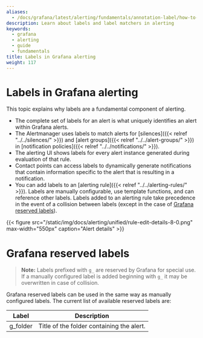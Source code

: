 ```yaml
---
aliases:
  - /docs/grafana/latest/alerting/fundamentals/annotation-label/how-to-use-labels/
description: Learn about labels and label matchers in alerting
keywords:
  - grafana
  - alerting
  - guide
  - fundamentals
title: Labels in Grafana alerting
weight: 117
---
```


# Labels in Grafana alerting

This topic explains why labels are a fundamental component of alerting.

- The complete set of labels for an alert is what uniquely identifies an alert within Grafana alerts.
- The Alertmanager uses labels to match alerts for [silences]({{< relref "../../silences/" >}}) and [alert groups]({{< relref "../../alert-groups/" >}}) in [notification policies]({{< relref "../../notifications/" >}}).
- The alerting UI shows labels for every alert instance generated during evaluation of that rule.
- Contact points can access labels to dynamically generate notifications that contain information specific to the alert that is resulting in a notification.
- You can add labels to an [alerting rule]({{< relref "../../alerting-rules/" >}}). Labels are manually configurable, use template functions, and can reference other labels. Labels added to an alerting rule take precedence in the event of a collision between labels (except in the case of [Grafana reserved labels](#grafana-reserved-labels)).

{{< figure src="/static/img/docs/alerting/unified/rule-edit-details-8-0.png" max-width="550px" caption="Alert details" >}}

# Grafana reserved labels

> **Note:** Labels prefixed with `g_` are reserved by Grafana for special use. If a manually configured label is added beginning with `g_` it may be overwritten in case of collision.

Grafana reserved labels can be used in the same way as manually configured labels. The current list of available reserved labels are:

| Label    | Description                               |
| -------- | ----------------------------------------- |
| g_folder | Title of the folder containing the alert. |

